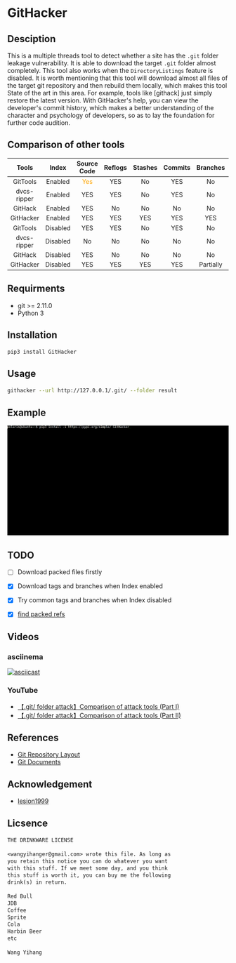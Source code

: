 # GitHacker

## Desciption

This is a multiple threads tool to detect whether a site has the `.git` folder 
leakage vulnerability. It is able to download the target `.git` folder almost 
completely. This tool also works when the `DirectoryListings` feature is 
disabled. It is worth mentioning that this tool will download almost all files 
of the target git repository and then rebuild them locally, which makes this 
tool State of the art in this area. For example, tools like [githack] just 
simply restore the latest version. With GitHacker's help, you can view the 
developer's commit history, which makes a better understanding of the character 
and psychology of developers, so as to lay the foundation for further code 
audition.

## Comparison of other tools

|    Tools    |   Index  | Source Code | Reflogs | Stashes | Commits |  Branches | Remotes |    Tags   |
|:-----------:|:--------:|:-----------:|:-------:|:-------:|:-------:|:---------:|:-------:|:---------:|
|   GitTools  |  Enabled |     <span style="color:orange;">Yes</span>     |   YES   |    No   |   YES   |     No    |   YES   |     No    |
| dvcs-ripper |  Enabled |     YES     |   YES   |    No   |   YES   |     No    |   YES   |     No    |
|   GitHack   |  Enabled |     YES     |    No   |    No   |    No   |     No    |    No   |     No    |
|  GitHacker  |  Enabled |     YES     |   YES   |   YES   |   YES   |    YES    |   YES   |    YES    |
|   GitTools  | Disabled |     YES     |   YES   |    No   |   YES   |     No    |   YES   |     No    |
| dvcs-ripper | Disabled |      No     |    No   |    No   |    No   |     No    |    No   |     No    |
|   GitHack   | Disabled |     YES     |    No   |    No   |    No   |     No    |    No   |     No    |
|  GitHacker  | Disabled |     YES     |   YES   |   YES   |   YES   | Partially |   YES   | Partially |

## Requirments

* git >= 2.11.0
* Python 3

## Installation

```
pip3 install GitHacker
```

## Usage

```bash
githacker --url http://127.0.0.1/.git/ --folder result
```

## Example

![Demo](./figure/demo.gif)

## TODO

- [ ] Download packed files firstly
- [x] Download tags and branches when Index enabled
- [x] Try common tags and branches when Index disabled
- [x] [find packed refs](https://github.com/WangYihang/GitHacker/issues/1#issuecomment-487135667)


## Videos
### asciinema

[![asciicast](https://asciinema.org/a/xgRmZ9dNvzhe3T2XRYDJe15Rj.png)](https://asciinema.org/a/xgRmZ9dNvzhe3T2XRYDJe15Rj)

### YouTube
* [【.git/ folder attack】Comparison of attack tools (Part I)](https://www.youtube.com/watch?v=Bs3QpVGf2uk)
* [【.git/ folder attack】Comparison of attack tools (Part II)](https://www.youtube.com/watch?v=Xzg4kQt4qEo)

## References

* [Git Repository Layout](https://mirrors.edge.kernel.org/pub/software/scm/git/docs/gitrepository-layout.html)
* [Git Documents](https://git-scm.com/docs)

## Acknowledgement
- [lesion1999](https://github.com/lesion1999)

## Licsence
```
THE DRINKWARE LICENSE

<wangyihanger@gmail.com> wrote this file. As long as 
you retain this notice you can do whatever you want 
with this stuff. If we meet some day, and you think 
this stuff is worth it, you can buy me the following
drink(s) in return.

Red Bull
JDB
Coffee
Sprite
Cola
Harbin Beer
etc

Wang Yihang
```
